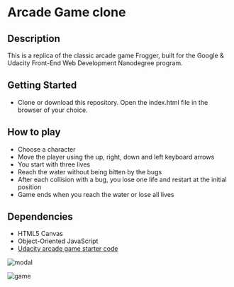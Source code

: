 # Arcade Game clone

## Description
This is a replica of the classic arcade game Frogger, built for the Google & Udacity Front-End Web Development Nanodegree program.

## Getting Started
- Clone or download this repository. Open the index.html file in the browser of your choice.

## How to play
- Choose a character
- Move the player using the up, right, down and left keyboard arrows
- You start with three lives
- Reach the water without being bitten by the bugs
- After each collision with a bug, you lose one life and restart at the initial position
- Game ends when you reach the water or lose all lives

## Dependencies
- HTML5 Canvas
- Object-Oriented JavaScript
- [Udacity arcade game starter code](https://github.com/udacity/frontend-nanodegree-arcade-game)

![modal](https://user-images.githubusercontent.com/18640359/40382204-7eb51950-5e06-11e8-8b7e-87457921d5bf.PNG)

![game](https://user-images.githubusercontent.com/18640359/40382205-7efc978a-5e06-11e8-866d-2823a442ce38.PNG)